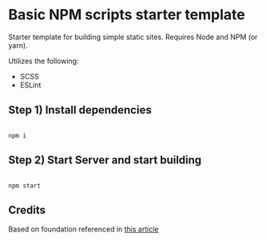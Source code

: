 # Basic NPM scripts starter template

Starter template for building simple static sites. Requires Node and NPM (or yarn).

Utilizes the following:
<!-- - Autoprefixer -->
- SCSS
- ESLint

## Step 1) Install dependencies

```

npm i

```

## Step 2) Start Server and start building

```

npm start

```

## Credits

Based on foundation referenced in [this article](https://css-irl.info/a-modern-front-end-workflow-part-1/)